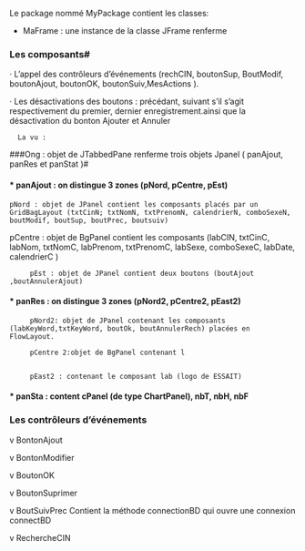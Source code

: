 Le package nommé MyPackage contient  les classes:

*  MaFrame : une instance de la classe JFrame renferme

### Les composants#

·         L’appel des contrôleurs d’événements (rechCIN, boutonSup, BoutModif, boutonAjout, boutonOK, boutonSuiv,MesActions ).

·         Les désactivations des boutons : précédant, suivant s’il s’agit respectivement du premier, dernier enregistrement.ainsi que la désactivation du bonton Ajouter et Annuler 

      La vu :


###Ong : objet de JTabbedPane renferme trois objets Jpanel  ( panAjout, panRes et panStat )#

#### *  panAjout : on distingue 3 zones (pNord, pCentre, pEst)

    pNord : objet de JPanel contient les composants placés par un GridBagLayout (txtCinN; txtNomN, txtPrenomN, calendrierN, comboSexeN, boutModif, boutSup, boutPrec, boutsuiv)

   pCentre : objet de BgPanel contient les composants (labCIN, txtCinC, labNom, txtNomC, labPrenom, txtPrenomC, labSexe, comboSexeC, labDate, calendrierC )

         pEst : objet de JPanel contient deux boutons (boutAjout ,boutAnnulerAjout)

 

#### *  panRes : on distingue 3 zones (pNord2,  pCentre2,  pEast2)

         pNord2: objet de JPanel contenant les composants (labKeyWord,txtKeyWord, boutOk, boutAnnulerRech) placées en FlowLayout.

         pCentre 2:objet de BgPanel contenant l 


         pEast2 : contenant le composant lab (logo de ESSAIT)


#### * panSta : content cPanel (de type ChartPanel), nbT, nbH, nbF



           


 

 

### Les contrôleurs d’événements #

v  BontonAjout  

v  BontonModifier

v  BoutonOK

v  BoutonSuprimer

v  BoutSuivPrec Contient la méthode connectionBD qui ouvre une connexion connectBD 

v  RechercheCIN
